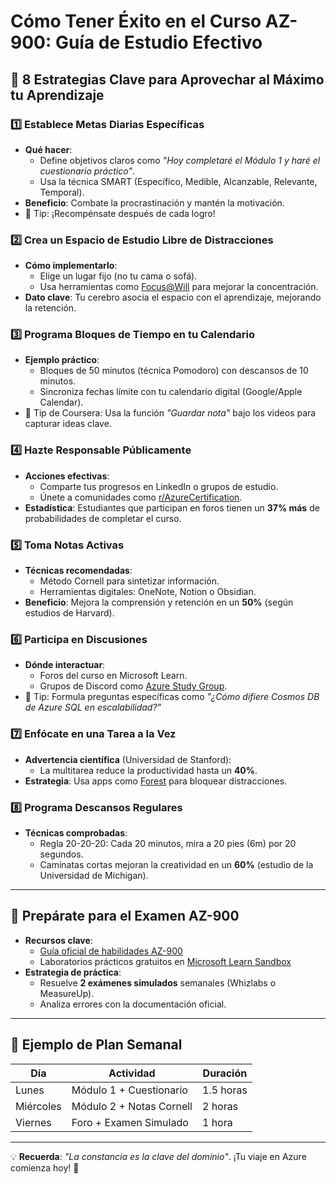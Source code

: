 # Cómo Tener Éxito en el Curso AZ-900: Guía de Estudio Efectivo

## 🎯 8 Estrategias Clave para Aprovechar al Máximo tu Aprendizaje

### 1️⃣ Establece Metas Diarias Específicas
- **Qué hacer**: 
  - Define objetivos claros como _"Hoy completaré el Módulo 1 y haré el cuestionario práctico"_.
  - Usa la técnica SMART (Específico, Medible, Alcanzable, Relevante, Temporal).
- **Beneficio**: Combate la procrastinación y mantén la motivación.
- 📌 Tip: ¡Recompénsate después de cada logro!

### 2️⃣ Crea un Espacio de Estudio Libre de Distracciones
- **Cómo implementarlo**:
  - Elige un lugar fijo (no tu cama o sofá).
  - Usa herramientas como [Focus@Will](https://www.focusatwill.com/) para mejorar la concentración.
- **Dato clave**: Tu cerebro asocia el espacio con el aprendizaje, mejorando la retención.

### 3️⃣ Programa Bloques de Tiempo en tu Calendario
- **Ejemplo práctico**:
  - Bloques de 50 minutos (técnica Pomodoro) con descansos de 10 minutos.
  - Sincroniza fechas límite con tu calendario digital (Google/Apple Calendar).
- 📌 Tip de Coursera: Usa la función _"Guardar nota"_ bajo los videos para capturar ideas clave.

### 4️⃣ Hazte Responsable Públicamente
- **Acciones efectivas**:
  - Comparte tus progresos en LinkedIn o grupos de estudio.
  - Únete a comunidades como [r/AzureCertification](https://www.reddit.com/r/AzureCertification/).
- **Estadística**: Estudiantes que participan en foros tienen un **37% más** de probabilidades de completar el curso.

### 5️⃣ Toma Notas Activas
- **Técnicas recomendadas**:
  - Método Cornell para sintetizar información.
  - Herramientas digitales: OneNote, Notion o Obsidian.
- **Beneficio**: Mejora la comprensión y retención en un **50%** (según estudios de Harvard).

### 6️⃣ Participa en Discusiones
- **Dónde interactuar**:
  - Foros del curso en Microsoft Learn.
  - Grupos de Discord como [Azure Study Group](https://discord.gg/azure).
- 📌 Tip: Formula preguntas específicas como _"¿Cómo difiere Cosmos DB de Azure SQL en escalabilidad?"_

### 7️⃣ Enfócate en una Tarea a la Vez
- **Advertencia científica** (Universidad de Stanford):
  - La multitarea reduce la productividad hasta un **40%**.
- **Estrategia**: Usa apps como [Forest](https://www.forestapp.cc/) para bloquear distracciones.

### 8️⃣ Programa Descansos Regulares
- **Técnicas comprobadas**:
  - Regla 20-20-20: Cada 20 minutos, mira a 20 pies (6m) por 20 segundos.
  - Caminatas cortas mejoran la creatividad en un **60%** (estudio de la Universidad de Michigan).

---

## 🚀 Prepárate para el Examen AZ-900
- **Recursos clave**:
  - [Guía oficial de habilidades AZ-900](https://learn.microsoft.com/es-es/certifications/exams/az-900/)
  - Laboratorios prácticos gratuitos en [Microsoft Learn Sandbox](https://learn.microsoft.com/es-es/training/)
- **Estrategia de práctica**:
  - Resuelve **2 exámenes simulados** semanales (Whizlabs o MeasureUp).
  - Analiza errores con la documentación oficial.

---

## 📆 Ejemplo de Plan Semanal
| Día       | Actividad                          | Duración  |
|-----------|------------------------------------|-----------|
| Lunes     | Módulo 1 + Cuestionario           | 1.5 horas |
| Miércoles | Módulo 2 + Notas Cornell           | 2 horas   |
| Viernes   | Foro + Examen Simulado             | 1 hora    |

---

💡 **Recuerda**: _"La constancia es la clave del dominio"_. ¡Tu viaje en Azure comienza hoy! 🌟
